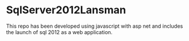 # SqlServer2012Lansman

This repo has been developed using javascript with asp net and includes the launch of sql 2012 as a web application.
